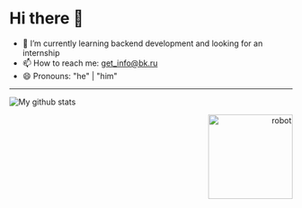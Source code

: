 # Hi there 👋
- 🌱 I’m currently learning backend development and looking for an internship
- 📫 How to reach me: get_info@bk.ru
- 😄 Pronouns: "he" | "him"

---
![My github stats](https://github-readme-stats.vercel.app/api?username=rsh-12&show_icons=true)


<p align="right">
  <img src="https://github.com/rsh-12/remember-places/blob/dev/static/images/robot.png?raw=true" alt="robot" width="150" height="150">
</p> 
